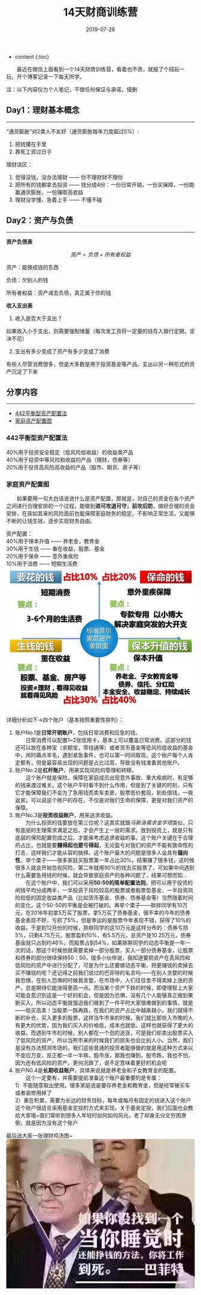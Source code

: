 ﻿---
layout: post
title:  "14天财商训练营"
date:   2019-07-26
categories: 其他
tag: 理财
---

* content
{:toc}


&emsp;&emsp;最近在微信上面看到一个14天财商训练营，看着也不贵，就报了个班玩一玩，开个博客记录一下每天所学。

注：以下内容仅为个人笔记，不做任何保证与承诺，侵删

## Day1：理财基本概念

---

“通货膨胀”对2类人不友好（通货膨胀每年力度超过5%）:

1. 把钱攥在手里
2. 靠死工资过日子

理财误区：

1. 觉得没钱，没办法理财 —— 你不理财财不理你
2. 把所有的钱都拿去投资 —— 钱分成4份：一份日常开销，一份买保障，一份跑赢通货膨胀，一份赚取高收益
3. 理财没学懂，急着上手 —— 不懂不碰

## Day2：资产与负债

---

**资产负债表**

$$资产=负债+所有者权益$$

资产：能换成钱的东西

负债：欠别人的钱

所有者权益：资产减去负债，真正属于你的钱

**收入支出表**

1. 收入是否大于支出？

如果收入小于支出，则需要强制储蓄（每次发工资将一定量的钱存入银行定期，坚决不花）

2. 支出有多少变成了资产有多少变成了消费

有些人尽管消费很多，但是大多数是用于投资基金等产品，支出以另一种形式的资产沉淀了下来

## 分享内容

---

- [442平衡型资产配置法](#442平衡型资产配置法)
- [家庭资产配置图](#家庭资产配置图)

### 442平衡型资产配置法

40%用于投资安全稳定（低风险低收益）的收益类产品  
40%用于投资中等风险和收益的产品（理财，债券等）  
20%用于投资高风险高收益的产品（股市、期货、房子等）

### 家庭资产配置图

&emsp;&emsp;如果要用一句大白话说说什么是资产配置，那就是，对自己的资金在各个资产之间进行合理安排的一个过程，能做到**进可攻退可守，前攻后防**，做好合理的资金安排，在突如其来的风险面前也能保障家庭财务的稳定，不影响正常生活，又能够不断的让钱生钱，逐步实现财务自由。

资产配置：  
40%用于保本升值 —— 养老金，教育金  
30%用于生钱 —— 重在收益，股票、基金  
20%用于保命 —— 意外重疾险  
10%用于消费 —— 短期生活费  
![4321](/img/financial_training/4321financial.png)

详细分析如下->四个账户（基本按照重要性排列）：

1. 账户No.1是**日常开销账户**，包括日常消费和应急的钱。  
   &emsp;&emsp;日常消费可以配置1~2张信用卡，基本上可以覆盖日常消费。这部分的钱还可以放在各种宝（余额宝，零钱通等）或者货币基金等低风险低收益的基金中，闲时薅点羊毛，遇到紧急事件，也可以第一时间取现。这个账户每个人肯定都有，但是最容易出现的问题是占比过高，导致没有钱准备其他账户。
2. 账户No.2是**杠杆账户**，用来实现风险的管理和转移。  
   &emsp;&emsp;这个账户就是保险，保障在家庭成员出现意外事故、重大疾病时，有足够的钱来渡过难关。这个账户平时看不到什么作用，但是到了关键的时刻，只有它才能保障我们不会为了急用钱而卖车卖房，股票低价套现，到处借钱，一夜返贫。可以说这个账户的存在，不仅是对我们生命的保障，更是对我们资产的保障。
3. 账户No.3是**投资收益账户**，用来追求收益。  
   &emsp;&emsp;为什么投资的钱要放在第三位呢？这其实就跟*马斯洛需求金字塔*类似，只有底层的生理需求满足之后，才会产生上一层的需求。放到投资上，就是只有底层的保险配置完成之后，才能来考虑追求收益的事。这个账户关键在于合理的占比，也就是要**赚得起也要亏得起**，无论盈亏对我们的资产不能有致命性的打击，这样我们才能从容的抉择。这个账户最大的问题是很多人会具有**偏向性**，举个栗子——很多家庭买股票第一年占比30%，结果赚了很多钱，这时候很多人就会开始忽视风险，第二年就用90%的钱去买股票了，可如果中间遇到什么需要急用钱的时候，就会导致家庭资产的各种问题了，结果可想而知…  
   &emsp;&emsp;在这个账户中，我们可以采用**50:50的简单配置法则**。把可以用于投资的闲钱平均分成两半，一半投资于风险较高的股票或者股票型基金，一半投资风险较低的固定收益类产品（比如货币基金、债券、债券基金等）当然随着时间的变化，这个50-50的平衡是会被打破的。再举个栗子——胖胖同学有10万元，在2016年初拿5万买了股票，拿5万买了债券基金，很不幸的今年的债券基金表现不好，亏损了5%，但是幸运的是股票今年表现不错，获得了10%的收益，于是到12月份的时候，胖胖同学的这10万元是这样分布的：债券亏损5%，只剩4.75万元，股票盈利10%，有5.5万元，总资产是10.25万元，债券基金就只占到约46%，而股票占到54%，如果胖胖同学的动态平衡是一年一次的话，那这个时候他就需要卖掉一部分股票，买入一部分债券基金，让股票和债券的部分继续保持50：50，很多小伙伴说，我知道要把资产在高风险和低风险的资产中进行分配了，可是为什么还要做动态平衡，把更赚钱的卖掉去买不赚钱的呢？还记得之前我们说过的巴菲特的名言吗——在别人贪婪的时候我恐惧，在别人恐惧的时候我贪婪，在市场中，人们往往舍不得卖掉上涨的资产，总是期待它能涨得更高一点。而当某个资产下跌的时候，即便理智上大家可能会意识到这是一个好的机会，但是因为恐惧，没有几个人能够真正做到果断买入。所以动态平衡就强迫我们做到了一件平时大家很难做到的事情，就是——低买高卖！当股票一跌再跌，在我们的资产占比中越来越小，我们就得不断的补仓，买入更多的股票，这样当牛市来的时候，我们就比那些入市晚的人有更大的优势，因为我们买入的价格低，成本也就低，这样也就获得了更大的收益，而遇到牛市的时候，别人都在一个劲的追涨，可是我们却卖出股票买入了低风险的资产，所以当熊市来的时候我们的损失也会比别人小。当然，我们是没有办法预测市场的，我们这些普通的投资者能够做的就是用这种方式来以不变应万变，反正都一半一半嘛，股市涨，那我也赚到，股市跌，我也不怕，因为还有低风险的资产，更何况跌了，说不定意味着更好的机会呢
4. 账户N0.4是**长期收益账户**，具体来说就是养老金和子女教育金的配置。  
   &emsp;&emsp;这个一定要有，并需要提前准备这个账户最重要的是专属：  
   1）不能随意取出使用。很多家庭说是要存养老金和教育金，但是经常被买车或者装修用掉了  
   2）重在积累，需要为长远的财务目标，每年或每月有固定的钱进入这个账户这个账户很适合采用基金定投的方式来实现，关于基金定投，我们后面也会教给大家哦~我们常听到很多人年轻时如何如何风光，老了却身无分文穷困潦倒，就是因为没有这个账户

最后送大家一张理财鸡汤图~
![soup](../img/financial_training/soup1.png)
